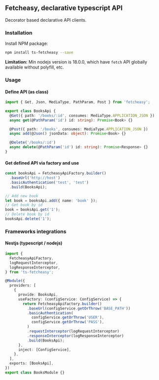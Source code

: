 ## Fetcheasy, declarative typescript API

Decorator based declarative API clients.

### Installation

Install NPM package:

```sh
npm install ts-fetcheasy --save
```

**Limitation:** Min nodejs version is 18.0.0, which have `fetch` API globally available without polyfill, etc.

### Usage

#### Define API (as class)

```ts
import { Get, Json, MediaType, PathParam, Post } from 'fetcheasy';

export class BooksApi {
  @Get({ path: '/books/:id', consumes: MediaType.APPLICATION_JSON })
  async get(@PathParam('id') id: string): Promise<Book> {}

  @Post({ path: '/books', consumes: MediaType.APPLICATION_JSON })
  async add(@Json() jsonData: object): Promise<Book> {}

  @Delete('/books/:id')
  async delete(@PathParam('id') id: string): Promise<Response> {}
}
```

#### Get defined API via factory and use

```ts
const booksApi = FetcheasyApiFactory.builder()
  .baseUrl('http://host')
  .basicAuthentication('test', 'test')
  .build(BooksApi);

// Add new book
let book = booksApi.add({ name: 'book' });
// Get book by id
book = booksApi.get('1');
// Delete book by id
booksApi.delete('1');
```

### Frameworks integrations

#### Nestjs (typescript / nodejs)

```ts
import {
  FetcheasyApiFactory,
  logRequestInterceptor,
  logResponseInterceptor,
} from 'ts-fetcheasy';

@Module({
  providers: [
    {
      provide: BooksApi,
      useFactory: (configService: ConfigService) => {
        return FetcheasyApiFactory.builder()
          .baseUrl(configService.getOrThrow('BASE_PATH'))
          .basicAuthentication(
            configService.getOrThrow('USER'),
            configService.getOrThrow('PASS'),
          )
          .requestInterceptor(logRequestInterceptor)
          .responseInterceptor(logResponseInterceptor)
          .build(BooksApi);
      },
      inject: [ConfigService],
    },
  ],
  exports: [BooksApi],
})
export class BooksModule {}
```
